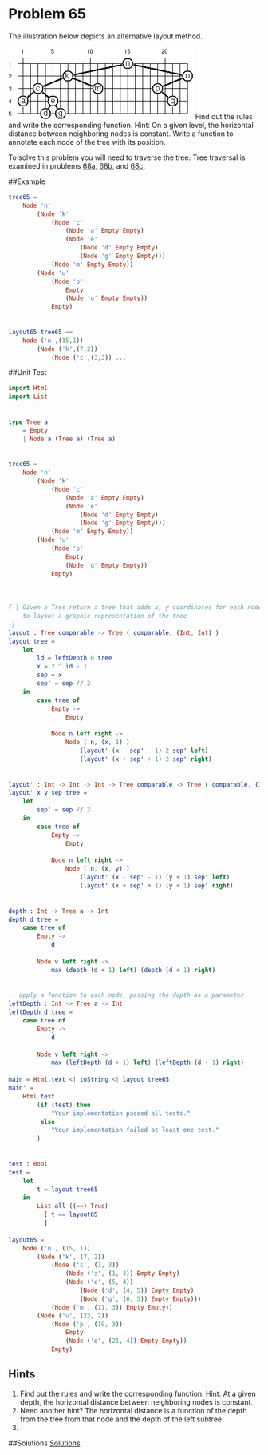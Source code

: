 # Problem 65

The illustration below depicts an alternative layout method. 


![](../i/p65.gif)
Find out the rules and write the corresponding function. Hint: On a given level, the horizontal distance between neighboring nodes is constant. Write a function to annotate each node of the tree with its position. 

To solve this problem you will need to traverse the tree. Tree traversal is examined in problems [68a](p68a.md), [68b](p68b.md), and [68c](p68c.md). 

##Example
```elm 
tree65 = 
    Node 'n'
        (Node 'k'
            (Node 'c'
                (Node 'a' Empty Empty)
                (Node 'e'
                    (Node 'd' Empty Empty)
                    (Node 'g' Empty Empty)))
            (Node 'm' Empty Empty))
        (Node 'u'
            (Node 'p' 
                Empty 
                (Node 'q' Empty Empty)) 
            Empty)
                

layout65 tree65 ==
    Node ('n',(15,1)) 
        (Node ('k',(7,2)) 
            (Node ('c',(3,3)) ...

```

##Unit Test
```elm
import Html
import List


type Tree a
    = Empty
    | Node a (Tree a) (Tree a)


tree65 = 
    Node 'n'
        (Node 'k'
            (Node 'c'
                (Node 'a' Empty Empty)
                (Node 'e'
                    (Node 'd' Empty Empty)
                    (Node 'g' Empty Empty)))
            (Node 'm' Empty Empty))
        (Node 'u'
            (Node 'p' 
                Empty 
                (Node 'q' Empty Empty)) 
            Empty)



{-| Given a Tree return a tree that adds x, y coordinates for each node
    to layout a graphic representation of the tree
-}
layout : Tree comparable -> Tree ( comparable, (Int, Int) )
layout tree =
    let
        ld = leftDepth 0 tree
        x = 2 ^ ld - 1
        sep = x
        sep' = sep // 2
    in
        case tree of
            Empty ->
                Empty

            Node n left right ->
                Node ( n, (x, 1) )
                    (layout' (x - sep' - 1) 2 sep' left)
                    (layout' (x + sep' + 1) 2 sep' right)


layout' : Int -> Int -> Int -> Tree comparable -> Tree ( comparable, (Int, Int) )
layout' x y sep tree =
    let
        sep' = sep // 2
    in
        case tree of
            Empty ->
                Empty

            Node n left right ->
                Node ( n, (x, y) )
                    (layout' (x - sep' - 1) (y + 1) sep' left)
                    (layout' (x + sep' + 1) (y + 1) sep' right)


depth : Int -> Tree a -> Int
depth d tree =   
    case tree of 
        Empty -> 
            d

        Node v left right ->
            max (depth (d + 1) left) (depth (d + 1) right)


-- apply a function to each node, passing the depth as a parameter
leftDepth : Int -> Tree a -> Int
leftDepth d tree =   
    case tree of 
        Empty -> 
            d

        Node v left right ->
            max (leftDepth (d + 1) left) (leftDepth (d - 1) right)

main = Html.text <| toString <| layout tree65
main' =
    Html.text
        (if (test) then
            "Your implementation passed all tests."
         else
            "Your implementation failed at least one test."
        )


test : Bool
test =
    let 
        t = layout tree65 
    in 
        List.all ((==) True)
          [ t == layout65
          ]

layout65 = 
    Node ('n', (15, 1))
        (Node ('k', (7, 2))
            (Node ('c', (3, 3))
                (Node ('a', (1, 4)) Empty Empty)
                (Node ('e', (5, 4))
                    (Node ('d', (4, 5)) Empty Empty)
                    (Node ('g', (6, 5)) Empty Empty)))
            (Node ('m', (11, 3)) Empty Empty))
        (Node ('u', (23, 2))
            (Node ('p', (19, 3)) 
                Empty 
                (Node ('q', (21, 4)) Empty Empty)) 
            Empty)

```
## Hints
1. Find out the rules and write the corresponding function. Hint: At a given depth, the horizontal distance between neighboring nodes is constant. 
2. Need another hint? The horizontal distance is a function of the depth from the tree from that node and the depth of the left subtree. 
3. 


##Solutions
[Solutions](../s/s65.md)




